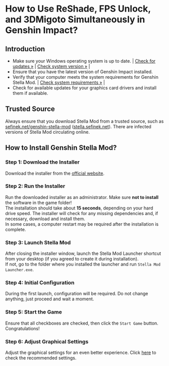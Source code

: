 [//]: # (Title: How to Use ReShade, FPS Unlock, and 3DMigoto Simultaneously in Genshin Impact)
[//]: # (Description: Learn how to use ReShade, FPS Unlocker, and 3DMigoto together in Genshin Impact for enhanced graphics and performance. Step-by-step guide for installation and configuration.)
[//]: # (Tags: )
[//]: # (Canonical: /genshin-stella-mod/docs?page=installation)
[//]: # (Contributors: Sefinek)

# How to Use ReShade, FPS Unlock, and 3DMigoto Simultaneously in Genshin Impact?

## Introduction <!-- {#getting-started} -->
- Make sure your Windows operating system is up to date. | <a href="ms-settings:windowsupdate">Check for updates »</a> | <a href="ms-settings:about">Check system version »</a> |
- Ensure that you have the latest version of Genshin Impact installed.
- Verify that your computer meets the system requirements for Genshin Stella Mod. | <a href="https://sefinek.net/genshin-stella-mod/docs?page=requirements&referrer=installation">Check system requirements »</a> |
- Check for available updates for your graphics card drivers and install them if available.

## Trusted Source <!-- {#trusted-source} -->
Always ensure that you download Stella Mod from a trusted source, such as [sefinek.net/genshin-stella-mod](https://sefinek.net/genshin-stella-mod?referrer=installation) ([stella.sefinek.net](https://stella.sefinek.net)).
There are infected versions of Stella Mod circulating online.

## How to Install Genshin Stella Mod? <!-- {#how-to-install-stella-mod} -->
### Step 1: Download the Installer
Download the installer from the [official website](https://sefinek.net/genshin-stella-mod).

### Step 2: Run the Installer
Run the downloaded installer as an administrator. Make sure **not to install** the software in the game folder!  
The installation should take about **15 seconds**, depending on your hard drive speed. The installer will check for any missing dependencies and, if necessary, download and install them.  
In some cases, a computer restart may be required after the installation is complete.

### Step 3: Launch Stella Mod
After closing the installer window, launch the Stella Mod Launcher shortcut from your desktop (if you agreed to create it during installation).  
If not, go to the folder where you installed the launcher and run `Stella Mod Launcher.exe`.

### Step 4: Initial Configuration
During the first launch, configuration will be required. Do not change anything, just proceed and wait a moment.

### Step 5: Start the Game
Ensure that all checkboxes are checked, then click the `Start Game` button. Congratulations!

### Step 6: Adjust Graphical Settings
Adjust the graphical settings for an even better experience. Click [here](https://sefinek.net/genshin-stella-mod/docs?page=requirements#recommended-game-settings) to check the recommended settings.
